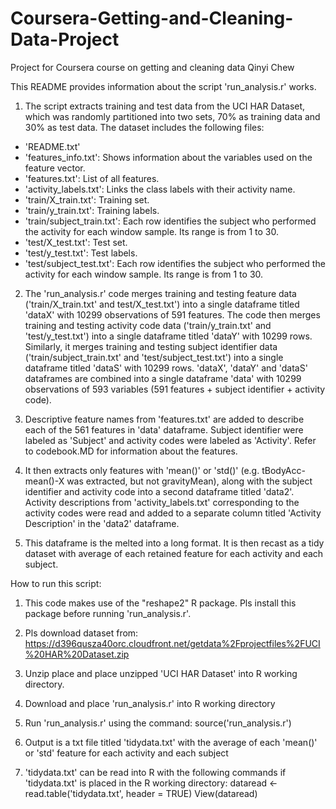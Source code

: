 # Coursera-Getting-and-Cleaning-Data-Project
Project for Coursera course on getting and cleaning data
Qinyi Chew

This README provides information about the script 'run_analysis.r' works. 

1. The script extracts training and test data from the UCI HAR Dataset, which was randomly partitioned into two sets, 70% as training data and 30% as test data. The dataset includes the following files:

- 'README.txt'
- 'features_info.txt': Shows information about the variables used on the feature vector.
- 'features.txt': List of all features.
- 'activity_labels.txt': Links the class labels with their activity name.
- 'train/X_train.txt': Training set.
- 'train/y_train.txt': Training labels.
- 'train/subject_train.txt': Each row identifies the subject who performed the activity for each window sample. Its range is from 1 to 30.
- 'test/X_test.txt': Test set.
- 'test/y_test.txt': Test labels.
- 'test/subject_test.txt': Each row identifies the subject who performed the activity for each window sample. Its range is from 1 to 30.

2. The 'run_analysis.r' code merges training and testing feature data ('train/X_train.txt' and test/X_test.txt') into a single dataframe titled 'dataX' with 10299 observations of 591 features. The code then merges training and testing activity code data ('train/y_train.txt' and 'test/y_test.txt') into a single dataframe titled 'dataY' with 10299 rows. Similarly, it merges training and testing subject identifier data ('train/subject_train.txt' and 'test/subject_test.txt') into a single dataframe titled 'dataS' with 10299 rows. 'dataX', 'dataY' and 'dataS' dataframes are combined into a single dataframe 'data' with 10299 observations of 593 variables (591 features + subject identifier + activity code).

3. Descriptive feature names from 'features.txt' are added to describe each of the 561 features in 'data' dataframe. Subject identifier were labeled as 'Subject' and activity codes were labeled as 'Activity'. Refer to codebook.MD for information about the features.

4. It then extracts only features with 'mean()' or 'std()' (e.g. tBodyAcc-mean()-X was extracted, but not gravityMean), along with the subject identifier and activity code into a second dataframe titled 'data2'. Activity descriptions from 'activity_labels.txt' corresponding to the activity codes were read and added to a separate column titled 'Activity Description' in the 'data2' dataframe.

5. This dataframe is the melted into a long format. It is then recast as a tidy dataset with average of each retained feature for each activity and each subject.

How to run this script:
1. This code makes use of the "reshape2" R package. Pls install this package before running 'run_analysis.r'.

2. Pls download dataset from: https://d396qusza40orc.cloudfront.net/getdata%2Fprojectfiles%2FUCI%20HAR%20Dataset.zip

3. Unzip place and place unzipped 'UCI HAR Dataset' into R working directory.

4. Download and place 'run_analysis.r' into R working directory

5. Run 'run_analysis.r' using the command: source('run_analysis.r')

6. Output is a txt file titled 'tidydata.txt' with the average of each 'mean()' or 'std' feature for each activity and each subject

7. 'tidydata.txt' can be read into R with the following commands if 'tidydata.txt' is placed in the R working directory:
    dataread <- read.table('tidydata.txt', header = TRUE)
    View(dataread)

